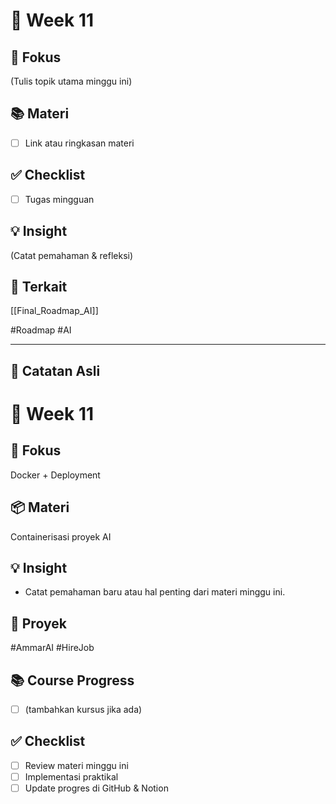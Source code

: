 # 📅 Week 11
## 🎯 Fokus
(Tulis topik utama minggu ini)

## 📚 Materi
- [ ] Link atau ringkasan materi

## ✅ Checklist
- [ ] Tugas mingguan

## 💡 Insight
(Catat pemahaman & refleksi)

## 🔗 Terkait
[[Final_Roadmap_AI]]

#Roadmap #AI


---
## 📝 Catatan Asli
# 📅 Week 11
## 🎯 Fokus
Docker + Deployment
## 📦 Materi
Containerisasi proyek AI
## 💡 Insight
- Catat pemahaman baru atau hal penting dari materi minggu ini.
## 🔧 Proyek
#AmmarAI  #HireJob
## 📚 Course Progress
- [ ] (tambahkan kursus jika ada)
## ✅ Checklist
- [ ] Review materi minggu ini
- [ ] Implementasi praktikal
- [ ] Update progres di GitHub & Notion